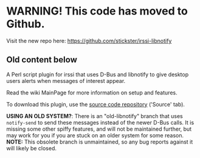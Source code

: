 # WARNING! This code has moved to Github. #

Visit the new repo here: https://github.com/stickster/irssi-libnotify

## Old content below ##

A Perl script plugin for irssi that uses D-Bus and libnotify to give desktop users alerts when messages of interest appear.

Read the wiki MainPage for more information on setup and features.

To download this plugin, use the [source code repository](http://code.google.com/p/irssi-libnotify/source/checkout) ('Source' tab).

**USING AN OLD SYSTEM?**:  There is an "old-libnotify" branch that uses `notify-send` to send these messages instead of the newer D-Bus calls.  It is missing some other spiffy features, and will not be maintained further, but may work for you if you are stuck on an older system for some reason. **NOTE:** This obsolete branch is unmaintained, so any bug reports against it will likely be closed.